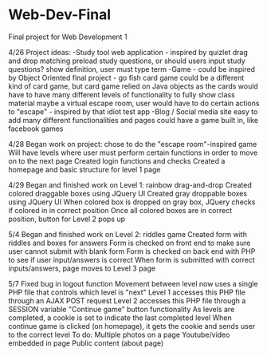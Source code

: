 # Web-Dev-Final
Final project for Web Development 1

4/26
Project ideas:
-Study tool web application - inspired by quizlet
  drag and drop matching
  preload study questions, or should users input study questions?
  show definition, user must type term
-Game - 
  could be inspired by Object Oriented final project - go fish card game
  could be a different kind of card game, but card game relied on Java objects as the cards
  would have to have many different levels of functionality to fully show class material
  maybe a virtual escape room, user would have to do certain actions to "escape" - inspired by that idiot test app
-Blog / Social media site
  easy to add many different functionalities and pages
  could have a game built in, like facebook games

4/28
Began work on project: chose to do the "escape room"-inspired game
  Will have levels where user must perform certain functions in order to move on to the next page
Created login functions and checks
Created a homepage and basic structure for level 1 page

4/29
Began and finished work on Level 1: rainbow drag-and-drop
  Created colored draggable boxes using JQuery UI
  Created gray droppable boxes using JQuery UI
  When colored box is dropped on gray box, JQuery checks if colored in in correct position
Once all colored boxes are in correct position, button for Level 2 pops up

5/4
Began and finished work on Level 2: riddles game
  Created form with riddles and boxes for answers
  Form is checked on front end to make sure user cannot submit with blank form
  Form is checked on back end with PHP to see if user input/answers is correct
When form is submitted with correct inputs/answers, page moves to Level 3 page

5/7
Fixed bug in logout function
Movement between level now uses a single PHP file that controls which level is "next"
  Level 1 accesses this PHP file through an AJAX POST request
  Level 2 accesses this PHP file through a SESSION variable
"Continue game" button functionality
  As levels are completed, a cookie is set to indicate the last completed level
  When continue game is clicked (on homepage), it gets the cookie and sends user to the correct level
To do:
Multiple photos on a page
Youtube/video embedded in page
Public content (about page)
